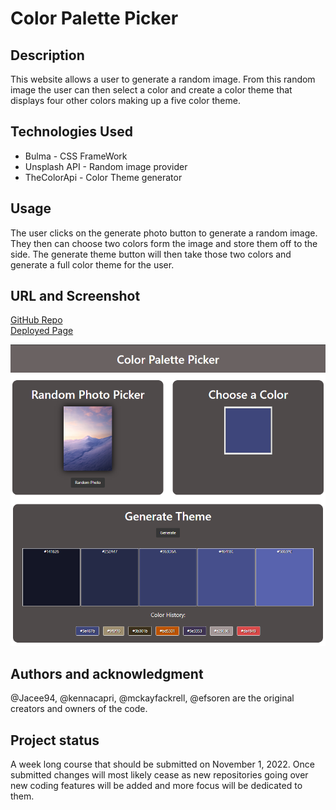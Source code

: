 # Color Palette Picker
## Description
This website allows a user to generate a random image. From this random image the user can then select a color and create a color theme that displays four other colors making up a five color theme.

## Technologies Used
 - Bulma - CSS FrameWork
 - Unsplash API - Random image provider
 - TheColorApi - Color Theme generator

## Usage
 The user clicks on the generate photo button to generate a random image. They then can choose two colors form the image and store them off to the side. The generate theme button will then take those two colors and generate a full color theme for the user.

## URL and Screenshot
[GitHub Repo](https://github.com/Jacee94/image-color-picker)  
[Deployed Page](https://jacee94.github.io/image-color-picker/)

![](./assets/images/color%20scheme%20generator.PNG)

## Authors and acknowledgment
@Jacee94, @kennacapri, @mckayfackrell, @efsoren are the original creators and owners of the code.

## Project status
A week long course that should be submitted on November 1, 2022. Once submitted changes will most likely cease as new repositories going over new coding features will be added and more focus will be dedicated to them.
